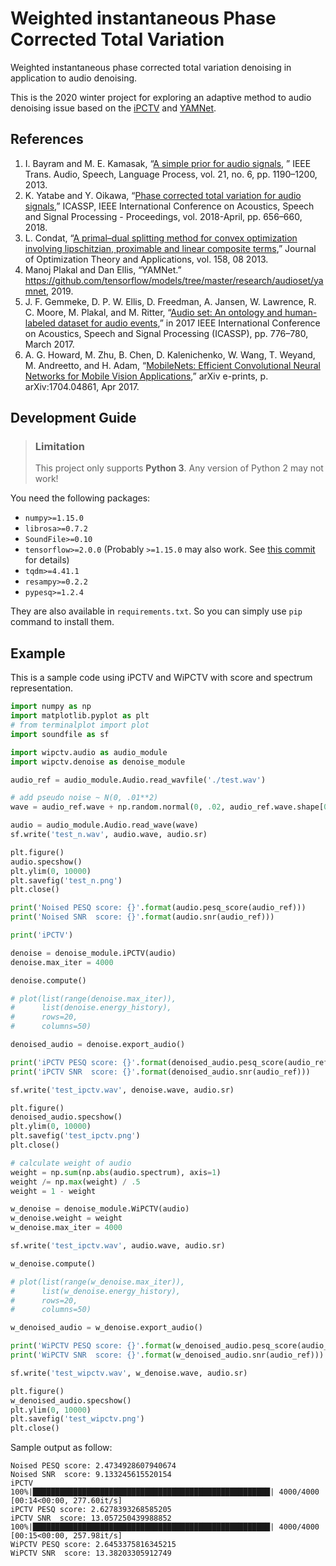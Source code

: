 # Weighted instantaneous Phase Corrected Total Variation

Weighted instantaneous phase corrected total variation denoising in application
to audio denoising.

This is the 2020 winter project for exploring an adaptive method to audio
denoising issue based on the
[iPCTV](http://150.162.46.34:8080/icassp2018/ICASSP18_USB/pdfs/0000656.pdf)
and
[YAMNet](https://github.com/tensorflow/models/tree/master/research/audioset/yamnet).

## References

1. I. Bayram and M. E. Kamasak, “[A simple prior for audio signals](https://ieeexplore.ieee.org/stamp/stamp.jsp?tp=&arnumber=6457419), ” IEEE Trans. Audio, Speech, Language Process, vol. 21, no. 6, pp. 1190–1200, 2013.
2. K. Yatabe and Y. Oikawa, “[Phase corrected total variation for audio signals](http://150.162.46.34:8080/icassp2018/ICASSP18_USB/pdfs/0000656.pdf),” ICASSP, IEEE International Conference on Acoustics, Speech and Signal Processing - Proceedings, vol. 2018-April, pp. 656–660, 2018.
3. L. Condat, “[A primal–dual splitting method for convex optimization involving lipschitzian, proximable and linear composite terms](https://hal.archives-ouvertes.fr/hal-00609728v5/document),” Journal of Optimization Theory and Applications, vol. 158, 08 2013.
4. Manoj Plakal and Dan Ellis, “YAMNet.” https://github.com/tensorflow/models/tree/master/research/audioset/yamnet, 2019.
5. J. F. Gemmeke, D. P. W. Ellis, D. Freedman, A. Jansen, W. Lawrence, R. C. Moore, M. Plakal, and M. Ritter, “[Audio set: An ontology and human-labeled dataset for audio events](https://static.googleusercontent.com/media/research.google.com/en//pubs/archive/45857.pdf),” in 2017 IEEE International Conference on Acoustics, Speech and Signal Processing (ICASSP), pp. 776–780, March 2017.
6. A. G. Howard, M. Zhu, B. Chen, D. Kalenichenko, W. Wang, T. Weyand, M. Andreetto, and H. Adam, “[MobileNets: Efficient Convolutional Neural Networks for Mobile Vision Applications](https://arxiv.org/pdf/1704.04861.pdf),” arXiv e-prints, p. arXiv:1704.04861, Apr 2017.

## Development Guide

> ### Limitation
> This project only supports **Python 3**. Any version of Python 2 may not work!

You need the following packages:

* `numpy>=1.15.0`
* `librosa>=0.7.2`
* `SoundFile>=0.10`
* `tensorflow>=2.0.0` (Probably `>=1.15.0` may also work. See [this commit](https://github.com/tensorflow/models/commit/831281cedfc8a4a0ad7c0c37173963fafb99da37) for details)
* `tqdm>=4.41.1`
* `resampy>=0.2.2`
* `pypesq>=1.2.4`

They are also available in `requirements.txt`. So you can simply use `pip`
command to install them.

## Example

This is a sample code using iPCTV and WiPCTV with score and spectrum representation.

```python
import numpy as np
import matplotlib.pyplot as plt
# from terminalplot import plot
import soundfile as sf

import wipctv.audio as audio_module
import wipctv.denoise as denoise_module

audio_ref = audio_module.Audio.read_wavfile('./test.wav')

# add pseudo noise ~ N(0, .01**2)
wave = audio_ref.wave + np.random.normal(0, .02, audio_ref.wave.shape[0])

audio = audio_module.Audio.read_wave(wave)
sf.write('test_n.wav', audio.wave, audio.sr)

plt.figure()
audio.specshow()
plt.ylim(0, 10000)
plt.savefig('test_n.png')
plt.close()

print('Noised PESQ score: {}'.format(audio.pesq_score(audio_ref)))
print('Noised SNR  score: {}'.format(audio.snr(audio_ref)))

print('iPCTV')

denoise = denoise_module.iPCTV(audio)
denoise.max_iter = 4000

denoise.compute()

# plot(list(range(denoise.max_iter)),
#      list(denoise.energy_history),
#      rows=20,
#      columns=50)

denoised_audio = denoise.export_audio()

print('iPCTV PESQ score: {}'.format(denoised_audio.pesq_score(audio_ref)))
print('iPCTV SNR  score: {}'.format(denoised_audio.snr(audio_ref)))

sf.write('test_ipctv.wav', denoise.wave, audio.sr)

plt.figure()
denoised_audio.specshow()
plt.ylim(0, 10000)
plt.savefig('test_ipctv.png')
plt.close()

# calculate weight of audio
weight = np.sum(np.abs(audio.spectrum), axis=1)
weight /= np.max(weight) / .5
weight = 1 - weight

w_denoise = denoise_module.WiPCTV(audio)
w_denoise.weight = weight
w_denoise.max_iter = 4000

sf.write('test_ipctv.wav', audio.wave, audio.sr)

w_denoise.compute()

# plot(list(range(w_denoise.max_iter)),
#      list(w_denoise.energy_history),
#      rows=20,
#      columns=50)

w_denoised_audio = w_denoise.export_audio()

print('WiPCTV PESQ score: {}'.format(w_denoised_audio.pesq_score(audio_ref)))
print('WiPCTV SNR  score: {}'.format(w_denoised_audio.snr(audio_ref)))

sf.write('test_wipctv.wav', w_denoise.wave, audio.sr)

plt.figure()
w_denoised_audio.specshow()
plt.ylim(0, 10000)
plt.savefig('test_wipctv.png')
plt.close()
```

Sample output as follow:

```
Noised PESQ score: 2.4734928607940674
Noised SNR  score: 9.133245615520154
iPCTV
100%|█████████████████████████████████████████████████████| 4000/4000 [00:14<00:00, 277.60it/s]
iPCTV PESQ score: 2.6278393268585205
iPCTV SNR  score: 13.057250439988852
100%|█████████████████████████████████████████████████████| 4000/4000 [00:15<00:00, 257.98it/s]
WiPCTV PESQ score: 2.6453375816345215
WiPCTV SNR  score: 13.38203305912749
```